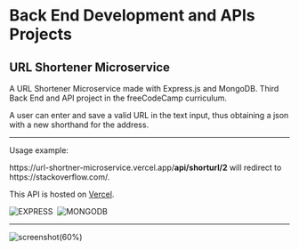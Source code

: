 # Back End Development and APIs Projects
## URL Shortener Microservice

A URL Shortener Microservice made with Express.js and MongoDB. Third Back End and API project in the freeCodeCamp curriculum.

A user can enter and save a valid URL in the text input, thus obtaining a json with a new shorthand for the address.

---

Usage example:

https<nolink/>://url-shortner-microservice.vercel.app/**api/shorturl/2** will redirect to https<nolink/>://stackoverflow.com/. 


This API is hosted on [Vercel](https://url-shortner-microservice.vercel.app/).

![EXPRESS](https://img.shields.io/badge/Express.js-fff.svg?&logo=Express&logoColor=000)&nbsp;
![MONGODB](https://img.shields.io/badge/MongoDB-fff.svg?&logo=MongoDB&logoColor=#47A248)&nbsp;

---

![screenshot(60%)](https://user-images.githubusercontent.com/78434326/158157398-b3fc9495-11bb-40c9-90eb-d89ca3ebf849.png)
